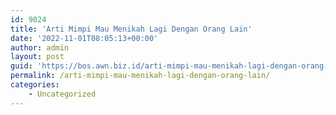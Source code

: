 ```yaml
---
id: 9024
title: 'Arti Mimpi Mau Menikah Lagi Dengan Orang Lain'
date: '2022-11-01T08:05:13+00:00'
author: admin
layout: post
guid: 'https://bos.awn.biz.id/arti-mimpi-mau-menikah-lagi-dengan-orang-lain/'
permalink: /arti-mimpi-mau-menikah-lagi-dengan-orang-lain/
categories:
    - Uncategorized
---
```


